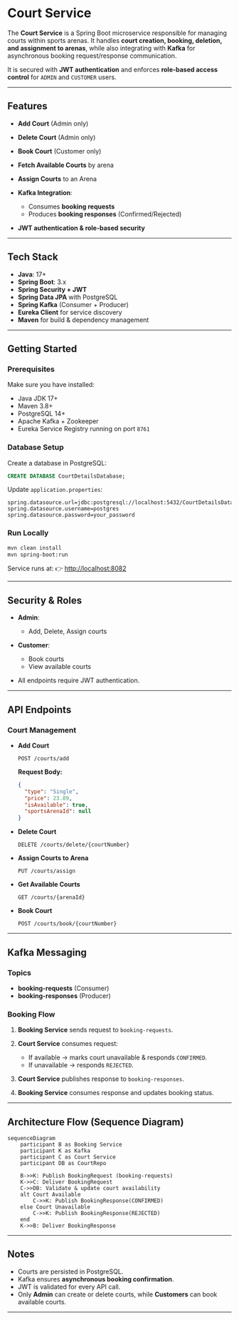 # Court Service

The **Court Service** is a Spring Boot microservice responsible for managing courts within sports arenas.
It handles **court creation, booking, deletion, and assignment to arenas**, while also integrating with **Kafka** for asynchronous booking request/response communication.

It is secured with **JWT authentication** and enforces **role-based access control** for `ADMIN` and `CUSTOMER` users.

---

## Features

* **Add Court** (Admin only)
* **Delete Court** (Admin only)
* **Book Court** (Customer only)
* **Fetch Available Courts** by arena
* **Assign Courts** to an Arena
* **Kafka Integration**:

  * Consumes **booking requests**
  * Produces **booking responses** (Confirmed/Rejected)
* **JWT authentication & role-based security**

---

## Tech Stack

* **Java**: 17+
* **Spring Boot**: 3.x
* **Spring Security + JWT**
* **Spring Data JPA** with PostgreSQL
* **Spring Kafka** (Consumer + Producer)
* **Eureka Client** for service discovery
* **Maven** for build & dependency management

---

## Getting Started

### Prerequisites

Make sure you have installed:

* Java JDK 17+
* Maven 3.8+
* PostgreSQL 14+
* Apache Kafka + Zookeeper
* Eureka Service Registry running on port `8761`

### Database Setup

Create a database in PostgreSQL:

```sql
CREATE DATABASE CourtDetailsDatabase;
```

Update `application.properties`:

```properties
spring.datasource.url=jdbc:postgresql://localhost:5432/CourtDetailsDatabase
spring.datasource.username=postgres
spring.datasource.password=your_password
```

### Run Locally

```bash
mvn clean install
mvn spring-boot:run
```

Service runs at:
👉 [http://localhost:8082](http://localhost:8082)

---

## Security & Roles

* **Admin**:

  * Add, Delete, Assign courts
* **Customer**:

  * Book courts
  * View available courts
* All endpoints require JWT authentication.

---

## API Endpoints

### Court Management

* **Add Court**

  ```http
  POST /courts/add
  ```

  **Request Body:**

  ```json
  {
    "type": "Single",
    "price": 23.89,
    "isAvailable": true,
    "sportsArenaId": null
  }
  ```

* **Delete Court**

  ```http
  DELETE /courts/delete/{courtNumber}
  ```

* **Assign Courts to Arena**

  ```http
  PUT /courts/assign
  ```

* **Get Available Courts**

  ```http
  GET /courts/{arenaId}
  ```

* **Book Court**

  ```http
  POST /courts/book/{courtNumber}
  ```

---

## Kafka Messaging

### Topics

* **booking-requests** (Consumer)
* **booking-responses** (Producer)

### Booking Flow

1. **Booking Service** sends request to `booking-requests`.
2. **Court Service** consumes request:

   * If available → marks court unavailable & responds `CONFIRMED`.
   * If unavailable → responds `REJECTED`.
3. **Court Service** publishes response to `booking-responses`.
4. **Booking Service** consumes response and updates booking status.

---

## Architecture Flow (Sequence Diagram)

```mermaid
sequenceDiagram
    participant B as Booking Service
    participant K as Kafka
    participant C as Court Service
    participant DB as CourtRepo

    B->>K: Publish BookingRequest (booking-requests)
    K->>C: Deliver BookingRequest
    C->>DB: Validate & update court availability
    alt Court Available
        C->>K: Publish BookingResponse(CONFIRMED)
    else Court Unavailable
        C->>K: Publish BookingResponse(REJECTED)
    end
    K->>B: Deliver BookingResponse
```

---

## Notes

* Courts are persisted in PostgreSQL.
* Kafka ensures **asynchronous booking confirmation**.
* JWT is validated for every API call.
* Only **Admin** can create or delete courts, while **Customers** can book available courts.

---
